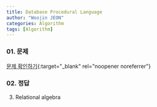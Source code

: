 ```yaml
---
title: Database Procedural Language
author: "Woojin JEON"
categories: Algorithm
tags: [Algorithm]
---
```


### 01. 문제

[문제 확인하기](https://www.hackerrank.com/challenges/procedural-language/problem){:target="_blank" rel="noopener noreferrer"}

### 02. 정답

3. Relational algebra
